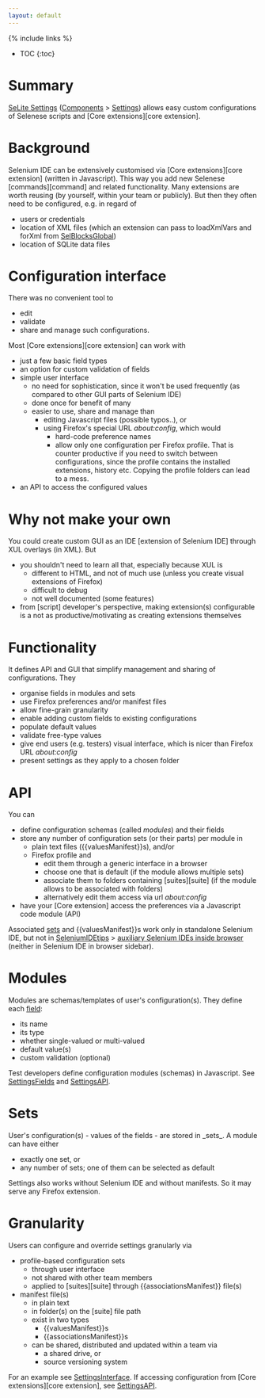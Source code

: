 ```yaml
---
layout: default
---
```

{% include links %}
* TOC
{:toc}

# Summary #
[SeLite Settings](https://addons.mozilla.org/en-US/firefox/addon/selite-settings/versions/) ([Components](Components) > [Settings](Components#settings)) allows easy custom configurations of Selenese scripts and [Core extensions][core extension].

# Background #
<!-- TODO Extract out: to AboutDocumentation? -->
Selenium IDE can be extensively customised via [Core extensions][core extension] (written in Javascript). This way you add new Selenese [commands][command] and related functionality. Many extensions are worth reusing (by yourself, within your team or publicly). But then they often need to be configured, e.g. in regard of

  * users or credentials
  * location of XML files (which an extension can pass to loadXmlVars and forXml from [SelBlocksGlobal](SelBlocksGlobal))
  * location of SQLite data files

# Configuration interface #
There was no convenient tool to

  * edit
  * validate
  * share and manage
such configurations.

Most [Core extensions][core extension] can work with

  * just a few basic field types
  * an option for custom validation of fields
  * simple user interface
    * no need for sophistication, since it won't be used frequently (as compared to other GUI parts of Selenium IDE)
    * done once for benefit of many
    * easier to use, share and manage than
      * editing Javascript files (possible typos..), or
      * using Firefox's special URL _about:config_, which would
        * hard-code preference names
        * allow only one configuration per Firefox profile. That is counter productive if you need to switch between configurations, since the profile contains the installed extensions, history etc. Copying the profile folders can lead to a mess.
  * an API to access the configured values

# Why not make your own #
You could create custom GUI as an IDE [extension of Selenium IDE] through XUL overlays (in XML). But

  * you shouldn't need to learn all that, especially because XUL is
    * different to HTML, and not of much use (unless you create visual extensions of Firefox)
    * difficult to debug
    * not well documented (some features)
  * from [script] developer's perspective, making extension(s) configurable is a not as productive/motivating as creating extensions themselves

# Functionality
It defines API and GUI that simplify management and sharing of configurations. They

  * organise fields in modules and sets
  * use Firefox preferences and/or manifest files
  * allow fine-grain granularity
  * enable adding custom fields to existing configurations
  * populate default values
  * validate free-type values
  * give end users (e.g. testers) visual interface, which is nicer than Firefox URL _about:config_
  * present settings as they apply to a chosen folder

# API #
You can

  * define configuration schemas (called _modules_) and their fields
  * store any number of configuration sets (or their parts) per module in
    * plain text files ({{valuesManifest}}s), and/or
    * Firefox profile and
      * edit them through a generic interface in a browser
      * choose one that is default (if the module allows multiple sets)
      * associate them to folders containing [suites][suite] (if the module allows to be associated with folders)
      * alternatively edit them access via url _about:config_
  * have your [Core extension] access the preferences via a Javascript code module (API)

Associated [sets](#sets) and {{valuesManifest}}s work only in standalone Selenium IDE, but not in [SeleniumIDEtips](SeleniumIDEtips) > [auxiliary Selenium IDEs inside browser](SeleniumIDEtips#auxiliary-selenium-ides-inside-browser) (neither in Selenium IDE in browser sidebar).

# Modules
Modules are schemas/templates of user's configuration(s). They define each [field](SettingsFields):

  * its  name
  * its type
  * whether single-valued or multi-valued
  * default value(s)
  * custom validation (optional)

Test developers define configuration modules (schemas) in Javascript. See [SettingsFields](SettingsFields) and [SettingsAPI](SettingsAPI).

# Sets
<!-- TODO Firefox profile-based preferences-->User's configuration(s) - values of the fields - are stored in _sets_. A module can have either

  * exactly one set, or
  * any number of sets; one of them can be selected as default

Settings also works without Selenium IDE and without manifests. So it may serve any Firefox extension.

# Granularity #
Users can configure and override settings granularly via

  * profile-based configuration sets
    * through user interface
    * not shared with other team members
    * applied to [suites][suite] through {{associationsManifest}} file(s)
  * manifest file(s)
    * in plain text
    * in folder(s) on the [suite] file path
    * exist in two types
      * {{valuesManifest}}s
      * {{associationsManifest}}s
    * can be shared, distributed and updated within a team via
      * a shared drive, or
      * source versioning system

For an example see [SettingsInterface](SettingsInterface). If accessing configuration from [Core extensions][core extension], see [SettingsAPI](SettingsAPI).